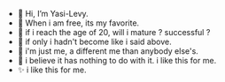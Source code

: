 - 👋 Hi, I’m Yasi-Levy.
- 🏀 When i am free, its my favorite.
- 🎡 if i reach the age of 20, will i mature ? successful ? 
- 🤖 if only i hadn't become like i said above. 
- 💞️ i'm just me, a different me than anybody else's. 
- 👻 i believe it has nothing to do with it. i like this for me.
- ✨ i like this for me.
<!---
Appont-dasb/Appont-dasb is a ✨ special ✨ repository because its `README.md` (this file) appears on your GitHub profile.
You can click the Preview link to take a look at your changes.
--->
